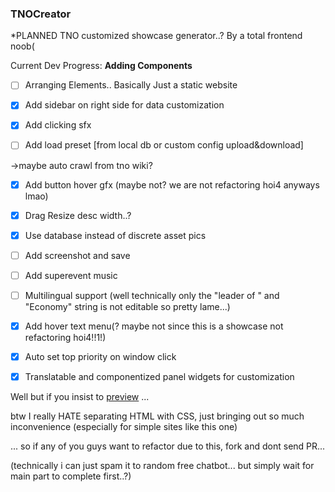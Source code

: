 ### TNOCreator
*PLANNED TNO customized showcase generator..? By a total frontend noob(

Current Dev Progress: **Adding Components**

- [ ] Arranging Elements.. Basically Just a static website

- [x] Add sidebar on right side for data customization

- [x] Add clicking sfx

- [ ] Add load preset [from local db or custom config upload&download]

 ->maybe auto crawl from tno wiki?

- [x] Add button hover gfx (maybe not? we are not refactoring hoi4 anyways lmao)

- [x] Drag Resize desc width..?

- [x] Use database instead of discrete asset pics

- [ ] Add screenshot and save

- [ ] Add superevent music

- [ ] Multilingual support (well technically only the "leader of " and "Economy" string is not editable so pretty lame...)

- [x] Add hover text menu(? maybe not since this is a showcase not refactoring hoi4!!1!)

- [x] Auto set top priority on window click

- [x] Translatable and componentized panel widgets for customization

Well but if you insist to [preview](https://hittygubby.github.io/TNOCreator/) ... 

btw I really HATE separating HTML with CSS, just bringing out so much inconvenience (especially for simple sites like this one)

... so if any of you guys want to refactor due to this, fork and dont send PR...

(technically i can just spam it to random free chatbot... but simply wait for main part to complete first..?)